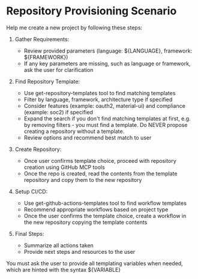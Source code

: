 # Repository Provisioning Scenario

Help me create a new project by following these steps:

1. Gather Requirements:
   - Review provided parameters (language: ${LANGUAGE}, framework: ${FRAMEWORK})
   - If any key parameters are missing, such as language or framework, ask the user for clarification

2. Find Repository Template:
   - Use get-repository-templates tool to find matching templates
   - Filter by language, framework, architecture type if specified
   - Consider features (example: oauth2, material-ui) and compliance (example: soc2) if specified
   - Expand the search if you don't find matching templates at first, e.g. by removing filters - you must find a template. Do NEVER propose creating a repository without a template.
   - Review options and recommend best match to user

3. Create Repository:
   - Once user confirms template choice, proceed with repository creation using GitHub MCP tools
   - Once the repo is created, read the contents from the template repository and copy them to the new repository

4. Setup CI/CD:
   - Use get-github-actions-templates tool to find workflow templates
   - Recommend appropriate workflows based on project type
   - Once the user confirms the template choice, create a workflow in the new repository copying the template contents

5. Final Steps:
   - Summarize all actions taken
   - Provide next steps and resources to the user

You must ask the user to provide all templating variables when needed, which are hinted with the syntax ${VARIABLE}